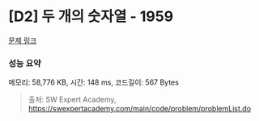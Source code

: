# [D2] 두 개의 숫자열 - 1959 

[문제 링크](https://swexpertacademy.com/main/code/problem/problemDetail.do?contestProbId=AV5PpoFaAS4DFAUq) 

### 성능 요약

메모리: 58,776 KB, 시간: 148 ms, 코드길이: 567 Bytes



> 출처: SW Expert Academy, https://swexpertacademy.com/main/code/problem/problemList.do